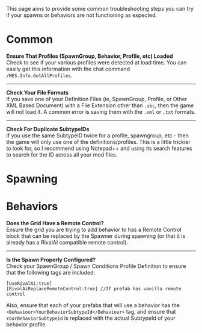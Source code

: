 This page aims to provide some common troubleshooting steps you can try if your spawns or behaviors are not functioning as expected.

# Common

**Ensure That Profiles (SpawnGroup, Behavior, Profile, etc) Loaded**  
Check to see if your various profiles were detected at load time. You can easily get this information with the chat command `/MES.Info.GetAllProfiles`.

***

**Check Your File Formats**  
If you save one of your Definition Files (ie, SpawnGroup, Profile, or Other XML Based Document) with a File Extension other than `.sbc`, then the game will not load it. A common error is saving them with the `.xml` or `.txt` formats.

***

**Check For Duplicate SubtypeIDs**  
If you use the same SubtypeID twice for a profile, spawngroup, etc - then the game will only use one of the definitions/profiles. This is a little trickier to look for, so I recommend using Notepad++ and using its search features to search for the ID across all your mod files.


# Spawning


# Behaviors

**Does the Grid Have a Remote Control?**  
Ensure the grid you are trying to add behavior to has a Remote Control block that can be replaced by the Spawner during spawning (or that it is already has a RivalAI compatible remote control).  

***

**Is the Spawn Properly Configured?**  
Check your SpawnGroup / Spawn Conditions Profile Definition to ensure that the following tags are included:  

`[UseRivalAi:true]`  
`[RivalAiReplaceRemoteControl:true] //If prefab has vanilla remote control`  

Also, ensure that each of your prefabs that will use a behavior has the `<Behaviour>YourBehaviorSubtypeId</Behaviour>` tag, and ensure that `YourBehaviorSubtypeId` is replaced with the actual SubtypeId of your behavior profile. 
